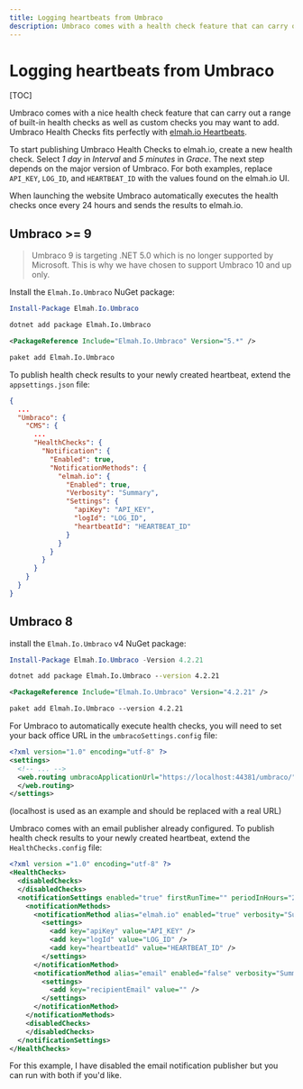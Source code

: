 ```yaml
---
title: Logging heartbeats from Umbraco
description: Umbraco comes with a health check feature that can carry out a range of built-in checks. Health Checks fits perfectly with elmah.io Heartbeats.
---
```


# Logging heartbeats from Umbraco

[TOC]

Umbraco comes with a nice health check feature that can carry out a range of built-in health checks as well as custom checks you may want to add. Umbraco Health Checks fits perfectly with [elmah.io Heartbeats](https://elmah.io/features/heartbeats/).

To start publishing Umbraco Health Checks to elmah.io, create a new health check. Select *1 day* in *Interval* and *5 minutes* in *Grace*. The next step depends on the major version of Umbraco. For both examples, replace `API_KEY`, `LOG_ID`, and `HEARTBEAT_ID` with the values found on the elmah.io UI.

When launching the website Umbraco automatically executes the health checks once every 24 hours and sends the results to elmah.io.

## Umbraco >= 9

> Umbraco 9 is targeting .NET 5.0 which is no longer supported by Microsoft. This is why we have chosen to support Umbraco 10 and up only.

Install the `Elmah.Io.Umbraco` NuGet package:

```powershell fct_label="Package Manager"
Install-Package Elmah.Io.Umbraco
```
```cmd fct_label=".NET CLI"
dotnet add package Elmah.Io.Umbraco
```
```xml fct_label="PackageReference"
<PackageReference Include="Elmah.Io.Umbraco" Version="5.*" />
```
```xml fct_label="Paket CLI"
paket add Elmah.Io.Umbraco
```

To publish health check results to your newly created heartbeat, extend the `appsettings.json` file:

```json
{
  ...
  "Umbraco": {
    "CMS": {
      ...
      "HealthChecks": {
        "Notification": {
          "Enabled": true,
          "NotificationMethods": {
            "elmah.io": {
              "Enabled": true,
              "Verbosity": "Summary",
              "Settings": {
                "apiKey": "API_KEY",
                "logId": "LOG_ID",
                "heartbeatId": "HEARTBEAT_ID"
              }
            }
          }
        }
      }
    }
  }
}
```

## Umbraco 8

install the `Elmah.Io.Umbraco` v4 NuGet package:

```powershell fct_label="Package Manager"
Install-Package Elmah.Io.Umbraco -Version 4.2.21
```
```cmd fct_label=".NET CLI"
dotnet add package Elmah.Io.Umbraco --version 4.2.21
```
```xml fct_label="PackageReference"
<PackageReference Include="Elmah.Io.Umbraco" Version="4.2.21" />
```
```xml fct_label="Paket CLI"
paket add Elmah.Io.Umbraco --version 4.2.21
```

For Umbraco to automatically execute health checks, you will need to set your back office URL in the `umbracoSettings.config` file:

```xml
<?xml version="1.0" encoding="utf-8" ?>
<settings>
  <!-- ... -->
  <web.routing umbracoApplicationUrl="https://localhost:44381/umbraco/">
  </web.routing>
</settings>
```

(localhost is used as an example and should be replaced with a real URL)

Umbraco comes with an email publisher already configured. To publish health check results to your newly created heartbeat, extend the `HealthChecks.config` file:

```xml
<?xml version ="1.0" encoding="utf-8" ?>
<HealthChecks>
  <disabledChecks>
  </disabledChecks>
  <notificationSettings enabled="true" firstRunTime="" periodInHours="24">
    <notificationMethods>
      <notificationMethod alias="elmah.io" enabled="true" verbosity="Summary">
        <settings>
          <add key="apiKey" value="API_KEY" />
          <add key="logId" value="LOG_ID" />
          <add key="heartbeatId" value="HEARTBEAT_ID" />
        </settings>
      </notificationMethod>
      <notificationMethod alias="email" enabled="false" verbosity="Summary">
        <settings>
          <add key="recipientEmail" value="" />
        </settings>
      </notificationMethod>
    </notificationMethods>
    <disabledChecks>
    </disabledChecks>
  </notificationSettings>
</HealthChecks>
```

For this example, I have disabled the email notification publisher but you can run with both if you'd like.